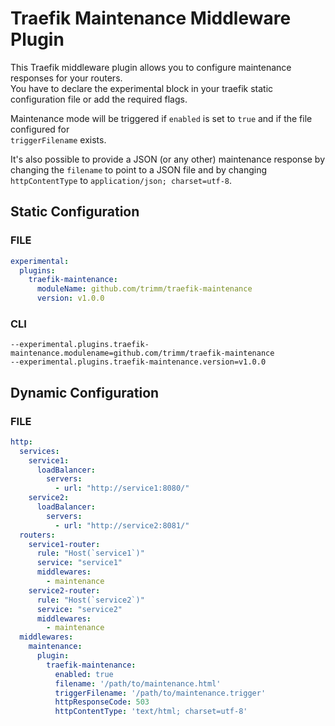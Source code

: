 # Traefik Maintenance Middleware Plugin

This Traefik middleware plugin allows you to configure maintenance responses for your routers.  
You have to declare the experimental block in your traefik static configuration file or add the
required flags.

Maintenance mode will be triggered if `enabled` is set to `true` and if the file configured for  
`triggerFilename` exists.

It's also possible to provide a JSON (or any other) maintenance response by changing the
`filename` to point to a JSON file and by changing `httpContentType` to `application/json; charset=utf-8`.

## Static Configuration

### FILE

```yaml
experimental:
  plugins:
    traefik-maintenance:
      moduleName: github.com/trimm/traefik-maintenance
      version: v1.0.0
```

### CLI

```shell
--experimental.plugins.traefik-maintenance.modulename=github.com/trimm/traefik-maintenance
--experimental.plugins.traefik-maintenance.version=v1.0.0
```

## Dynamic Configuration

### FILE

```yaml
http:
  services:
    service1:
      loadBalancer:
        servers:
          - url: "http://service1:8080/"
    service2:
      loadBalancer:
        servers:
          - url: "http://service2:8081/"
  routers:
    service1-router:
      rule: "Host(`service1`)"
      service: "service1"
      middlewares:
        - maintenance
    service2-router:
      rule: "Host(`service2`)"
      service: "service2"
      middlewares:
        - maintenance
  middlewares:
    maintenance:
      plugin:
        traefik-maintenance:
          enabled: true
          filename: '/path/to/maintenance.html'
          triggerFilename: '/path/to/maintenance.trigger'
          httpResponseCode: 503
          httpContentType: 'text/html; charset=utf-8'
```
